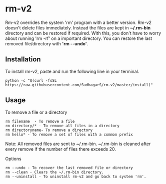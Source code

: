 # rm-v2
Rm-v2 overrides the system 'rm' program with a better version. Rm-v2 doesn't delete files immediately. Instead the 
files are kept in **~/.rm-bin** directory and can be restored if required. With this, you don't have to worry about running 'rm -rf'
on a important directory. You can restore the last removed file/directory with **'rm --undo'**.


## Installation

To install rm-v2, paste and run the following line in your terminal.

    python -c "$(curl -fsSL https://raw.githubusercontent.com/SudhagarS/rm-v2/master/install)"
    
    
## Usage

To remove a file or a directory

    rm filename  - To remove a file
    rm directory/* - To remove all files in a directory
    rm directoryname- To remove a directory
    rm hello* - To remove a set of files with a common prefix
    

Note: All removed files are sent to ~/.rm-bin. ~/.rm-bin is cleaned after every remove if the number of files 
there exceeds 20.


Options

    rm --undo - To recover the last removed file or directory
    rm --clean - Clears the ~/.rm-bin directory.
    rm --uninstall - To uninstall rm-v2 and go back to system 'rm'.
    

